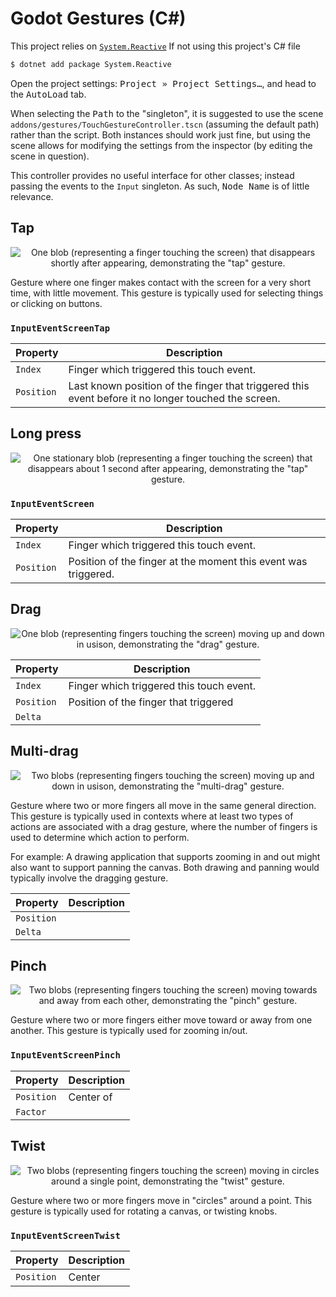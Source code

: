 # Godot Gestures (C#)

This project relies on [`System.Reactive`][rxnet] If not using this project's C# file
```bash
$ dotnet add package System.Reactive
```

Open the project settings:
<kbd><kbd><samp>Project</samp></kbd> » <kbd><samp>Project Settings…</samp></kbd></kbd>, and head to the <kbd><samp>AutoLoad</samp></kbd> tab. 

When selecting the <kbd><samp>Path</samp></kbd> to the "singleton", it is suggested to use the scene `addons/gestures/TouchGestureController.tscn` (assuming the default path) rather than the script. Both instances should work just fine, but using the scene allows for modifying the settings from the inspector (by editing the scene in question).

This controller provides no useful interface for other classes; instead passing the events to the `Input` singleton. As such, <kbd><samp>Node Name</samp></kbd> is of little relevance.


## Tap

<div align="center">

![One blob (representing a finger touching the screen) that disappears shortly after appearing, demonstrating the "tap" gesture.][tap]

</div> 

Gesture where one finger makes contact with the screen for a very short time, with little movement. This gesture is typically used for selecting things or clicking on buttons.

### `InputEventScreenTap`

| Property | Description |
|-|-|
| `Index` | Finger which triggered this touch event. |
| `Position` | Last known position of the finger that triggered this event before it no longer touched the screen. |

## Long press

<div align="center">

![One stationary blob (representing a finger touching the screen) that disappears about 1 second after appearing, demonstrating the "tap" gesture.][longpress]

</div> 

### `InputEventScreen`

| Property | Description |
|-|-|
| `Index` | Finger which triggered this touch event. |
| `Position` | Position of the finger at the moment this event was triggered.  |

## Drag

<div align="center">

![One blob (representing fingers touching the screen) moving up and down in usison, demonstrating the "drag" gesture.][drag]

</div> 

| Property | Description |
|-|-|
| `Index` | Finger which triggered this touch event. |
| `Position` | Position of the finger that triggered |
| `Delta` | |

## Multi-drag

<div align="center">

![Two blobs (representing fingers touching the screen) moving up and down in usison, demonstrating the "multi-drag" gesture.][multidrag]

</div> 

Gesture where two or more fingers all move in the same general direction. This gesture is typically used in contexts where at least two types of actions are associated with a drag gesture, where the number of fingers is used to determine which action to perform.

For example: A drawing application that supports zooming in and out might also want to support panning the canvas. Both drawing and panning would typically involve the dragging gesture. 



| Property | Description |
|-|-|
| `Position` | |
| `Delta` | | 

## Pinch

<div align="center">

![Two blobs (representing fingers touching the screen) moving towards and away from each other, demonstrating the "pinch" gesture.][pinch]

</div>

Gesture where two or more fingers either move toward or away from one another. This gesture is typically used for zooming in/out.

### `InputEventScreenPinch`

| Property | Description |
|-|-|
| `Position` | Center of |
| `Factor` | |


## Twist

<div align="center">

![Two blobs (representing fingers touching the screen) moving in circles around a single point, demonstrating the "twist" gesture.][twist]
  
</div>

Gesture where two or more fingers move in "circles" around a point. This gesture is typically used for rotating a canvas, or twisting knobs.

### `InputEventScreenTwist`

| Property | Description |
|-|-|
| `Position` | Center


[rxnet]: https://github.com/dotnet/reactive

[tap]: ./readme/Tap.svg
[longpress]: ./readme/Longpress.svg
[drag]: ./readme/Drag.svg
[multidrag]: ./readme/Multidrag.svg
[pinch]: ./readme/Pinch.svg
[twist]: ./readme/Twist.svg
